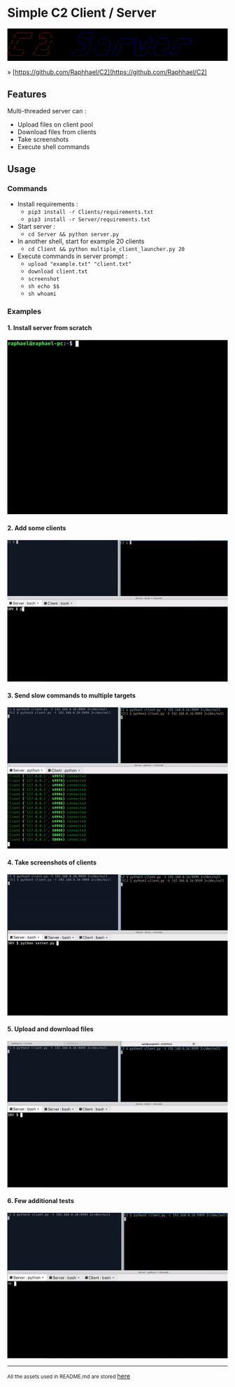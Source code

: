 # Simple C2 Client / Server

![banner](https://github.com/Raphhael/C2/blob/main/img/banner.min.png?raw=true)

&raquo; [https://github.com/Raphhael/C2](https://github.com/Raphhael/C2)

## Features

Multi-threaded server can :

- Upload files on client pool
- Download files from clients
- Take screenshots
- Execute shell commands

## Usage

### Commands
- Install requirements :
    - `pip3 install -r Clients/requirements.txt`
    - `pip3 install -r Server/requirements.txt`
- Start server :
    - `cd Server && python server.py`
- In another shell, start for example 20 clients
    - `cd Client && python multiple_client_launcher.py 20`
- Execute commands in server prompt :
    - `upload "example.txt" "client.txt"`
    - `download client.txt`
    - `screenshot`
    - `sh echo $$`
    - `sh whoami`

### Examples

#### 1. Install server from scratch

![Install server gif](https://github.com/Raphhael/C2/blob/main/img/1%20-%20Server%20install.gif?raw=true)


#### 2. Add some clients

![Add clients gif](https://github.com/Raphhael/C2/blob/main/img/2%20-%20Add%20clients.gif?raw=true)


#### 3. Send slow commands to multiple targets

![Send slow commands gif](https://github.com/Raphhael/C2/blob/main/img/3%20-%20Command%20to%20lot%20of%20targets.gif?raw=true)



#### 4. Take screenshots of clients

![Screenshot gif](https://github.com/Raphhael/C2/blob/main/img/4%20-%20Screenshot.gif?raw=true)



#### 5. Upload and download files

![Upload and download files gif](https://github.com/Raphhael/C2/blob/main/img/5%20-%20Upload%20Download.gif?raw=true)



#### 6. Few additional tests

![SSH and shutdown gif](https://github.com/Raphhael/C2/blob/main/img/6%20-%20Service%20and%20shutdown.gif?raw=true)

---


<small>All the assets used in README.md are stored </small>[here](https://github.com/Raphhael/C2/tree/main/img)

